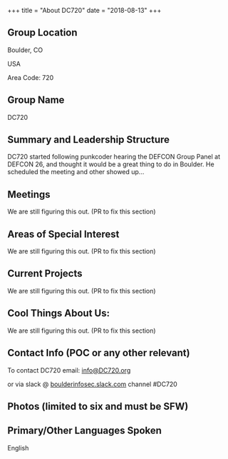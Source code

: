 +++
title = "About DC720"
date = "2018-08-13"
+++

## Group Location

Boulder, CO

USA

Area Code: 720

## Group Name

DC720

## Summary and Leadership Structure

DC720 started following punkcoder hearing the DEFCON Group Panel at DEFCON 26,
and thought it would be a great thing to do in Boulder.  He scheduled the
meeting and other showed up...

## Meetings

We are still figuring this out. (PR to fix this section)

## Areas of Special Interest

We are still figuring this out. (PR to fix this section)

## Current Projects

We are still figuring this out. (PR to fix this section)

## Cool Things About Us:

We are still figuring this out. (PR to fix this section)

## Contact Info (POC or any other relevant)

To contact DC720 email: info@DC720.org

or via slack @ [boulderinfosec.slack.com](http://boulderinfosec.slack.com) channel #DC720

## Photos (limited to six and must be SFW)
   
## Primary/Other Languages Spoken

English